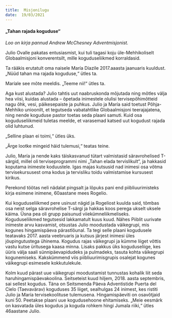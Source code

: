 ```yaml
---
title:  Misjonilugu  
date:  19/03/2021  
---
```


#### „Tahan rajada koguduse“

_Loo on kirja pannud Andrew McChesney Adventmisjonist._

Julio Ovalle pakatas entusiasmist, kui tuli tagasi koju üle-Mehhikoliselt Globaalmisjoni konverentsilt, mille koguduseliikmed korraldasid.

Ta rääkis erutatult oma naisele María Díazile 2017.aaasta jaanuaris kuuldust. „Nüüd tahan ma rajada koguduse,“ ütles ta.

Maríale see mõte meeldis. „Teeme nii!“ ütles ta.

Aga kust alustada? Julio tahtis uut naabruskonda mõjutada ning mõtles välja hea viisi, kuidas alustada – õpetada inimestele olulisi tervisepõhimõtteid nagu õhk, vesi, päikesepaiste ja puhkus. Julio ja María said toetust Põhja-Mehhiko unioonilt, et tegutseda vabatahtlike Globaalmisjoni teerajajatena, ning nende koguduse pastor toetas seda plaani samuti. Kuid osa koguduseliikmeid tuletas meelde, et varasemad katsed uut kogudust rajada olid luhtunud.

„Selline plaan ei toimi,“ ütles üks.

„Ärge lootke mingeid häid tulemusi,“ teatas teine.

Julio, María ja nende kaks täiskasvanud tütart valmistasid säravrohelised T-särgid, millel oli terviseprogrammi nimi „Tahan elada tervislikult“, ja hakkasid koputama inimeste koduustele. Igas majas kutsusid nad inimesi osa võtma tervisekursusest oma kodus ja tervisliku toidu valmistamise kursusest kirikus.

Perekond töötas neli nädalat pingsalt ja lõpuks pani end piibliuurimisteks kirja esimene inimene, 60aastane mees Rogelio.

Kui koguduseliikmed pere usinust nägid ja Rogeliost kuulda said, tõmbas osa neist selga säravrohelise T-särgi ja hakkas koos perega ukselt uksele käima. Üsna pea oli grupp paisunud viiekümneliikmeliseks. Koguduseliikmed tegutsesid lakkamatult kuus kuud. Nähes Piiblit uurivate inimeste arvu kasvamist, otsustas Julio moodustada väikegrupi, mis kogunes hingamispäeva pärastlõunal. Ta tegi selle plaani kogudusele teatavaks 2017. aasta veebruaris ja kutsus järjest inimesi üles jõupingutustega ühinema. Kogudus rajas väikegrupi ja kümme liiget võttis vastu kutse üritusega kaasa minna. Lisaks pakkus üks koguduseliige, kes üüris välja saali sünnipäevapidudeks ja pulmadeks, tasuta kohta väikegrupi kogunemiseks. Kakskümmend viis piibliuurimisgrupis osalejat kogunes väikegrupi esimesele kokkutulekule.

Kolm kuud pärast uue väikegrupi moodustamist tunnustas kohalik liit seda haruhingamispäevakoolina. Seitseteist kuud hiljem, 2018. aasta septembris, sai sellest kogudus. Täna on Seitsmenda Päeva Adventistide Puerta del Cielo (Taevavärav) koguduses 35 liiget, sealhulgas 24 inimest, kes ristiti Julio ja María tervisekoolituse tulemusena. Hingamispäeviti on osavõtjaid kuni 50. Peetakse plaani uue kogudusehoone ehitamiseks. „Meie eesmärk on kasvatada üles kogudus ja koguda rohkem hingi Jumala riiki,“ ütles 46aastane Julio.